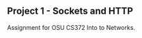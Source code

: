 Project 1 - Sockets and HTTP
--------------------------------

Assignment for OSU CS372 Into to Networks.
